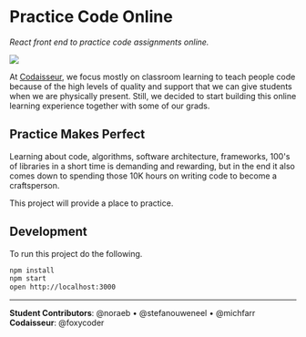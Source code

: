 # Practice Code Online
_React front end to practice code assignments online._

[![](https://api.travis-ci.org/Codaisseur/code-practice.svg?branch=master)](https://api.travis-ci.org/Codaisseur/code-practice.svg?branch=master)

At [Codaisseur][codaisseur], we focus mostly on classroom learning to teach
people code because of the high levels of quality and support that we can give
students when we are physically present. Still, we decided to start building
this online learning experience together with some of our grads.

## Practice Makes Perfect

Learning about code, algorithms, software architecture, frameworks, 100's of
libraries in a short time is demanding and rewarding, but in the end it also
comes down to spending those 10K hours on writing code to become a craftsperson.

This project will provide a place to practice.

## Development

To run this project do the following.

```bash
npm install
npm start
open http://localhost:3000
```


------------------

**Student Contributors**: @noraeb • @stefanouweneel • @michfarr
**Codaisseur**: @foxycoder

[codaisseur]: https://www.codaisseur.com
